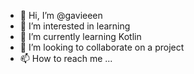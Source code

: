 - 👋 Hi, I’m @gavieeen
- 👀 I’m interested in learning
- 🌱 I’m currently learning Kotlin
- 💞️ I’m looking to collaborate on a project
- 📫 How to reach me ...

<!---
gavieeen/gavieeen is a ✨ special ✨ repository because its `README.md` (this file) appears on your GitHub profile.
You can click the Preview link to take a look at your changes.
--->

